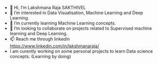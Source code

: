 - 👋 Hi, I’m Lakshmana Raja SAKTHIVEL
- 👀 I’m interested in Data Visualisation, Machine Learning and Deep Learning.
- 🌱 I’m currently learning Machine Learning concepts.
- 💞️ I’m looking to collaborate on projects related to Supervised machine learning and Deep Learning.
- 📫 Reach me through linkedin https://www.linkedin.com/in/lakshmanaraja/
- I am curently working on some personal projects to learn Data science concepts. (Learning by doing)

<!---
lakis-nirvana/lakis-nirvana is a ✨ special ✨ repository because its `README.md` (this file) appears on your GitHub profile.
You can click the Preview link to take a look at your changes.
--->

